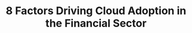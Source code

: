 ---
title: 8 Factors Driving Cloud Adoption in the Financial Sector
ExternalLink: https://f.hubspotusercontent30.net/hubfs/732832/Infographics/8%20Factors%20Driving%20Cloud%20Adoption%20in%20the%20Financial%20Sector.pdf
resources:
- name: "thumbnail"
  src: "cloud-adoption-financial.png"
description:
keywords:
tags:
---
